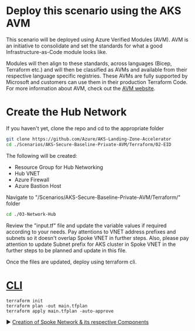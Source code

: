 # Deploy this scenario using the AKS AVM

This scenario will be deployed using Azure Verified Modules (AVM). AVM is an initiative to consolidate and set the standards for what a good Infrastructure-as-Code module looks like.

Modules will then align to these standards, across languages (Bicep, Terraform etc.) and will then be classified as AVMs and available from their respective language specific registries. These AVMs are fully supported by Microsoft and customers can use them in their production Terraform Code. For more information about AVM, check out the [AVM website](https://azure.github.io/Azure-Verified-Modules/).

# Create the Hub Network

If you haven't yet, clone the repo and cd to the appropriate folder

```bash
git clone https://github.com/Azure/AKS-Landing-Zone-Accelerator
cd ./Scenarios/AKS-Secure-Baseline-Private-AVM/Terraform/02-EID
```

The following will be created:

* Resource Group for Hub Networking
* Hub VNET
* Azure Firewall
* Azure Bastion Host

Navigate to "/Scenarios/AKS-Secure-Baseline-Private-AVM/Terraform/" folder

```bash
cd ./03-Network-Hub
```

Review the "input.tf" file and update the variable values if required according to your needs. Pay attentions to VNET address prefixes and subnets so it doesn't overlap Spoke VNET in further steps. Also, please pay attention to update Subnet prefix for AKS cluster in Spoke VNET in the further steps to be planned and update in this file.

Once the files are updated, deploy using terraform cli.

# [CLI](#tab/CLI)

```terracli
terraform init
terraform plan -out main.tfplan
terraform apply main.tfplan -auto-approve
```

:arrow_forward: [Creation of Spoke Network & its respective Components](./04-network-lz.md)
